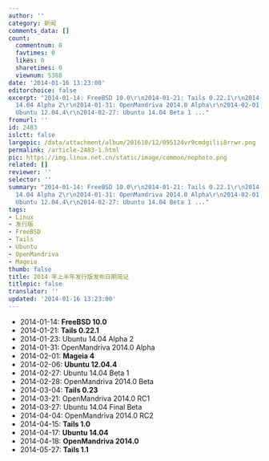 ```yaml
---
author: ''
category: 新闻
comments_data: []
count:
  commentnum: 0
  favtimes: 0
  likes: 0
  sharetimes: 0
  viewnum: 5388
date: '2014-01-16 13:23:00'
editorchoice: false
excerpt: "2014-01-14: FreeBSD 10.0\r\n2014-01-21: Tails 0.22.1\r\n2014-01-23: Ubuntu
  14.04 Alpha 2\r\n2014-01-31: OpenMandriva 2014.0 Alpha\r\n2014-02-01: Mageia 4\r\n2014-02-06:
  Ubuntu 12.04.4\r\n2014-02-27: Ubuntu 14.04 Beta 1 ..."
fromurl: ''
id: 2483
islctt: false
largepic: /data/attachment/album/201610/12/095124vr9cmdgilii8rrwr.png
permalink: /article-2483-1.html
pic: https://img.linux.net.cn/static/image/common/nophoto.png
related: []
reviewer: ''
selector: ''
summary: "2014-01-14: FreeBSD 10.0\r\n2014-01-21: Tails 0.22.1\r\n2014-01-23: Ubuntu
  14.04 Alpha 2\r\n2014-01-31: OpenMandriva 2014.0 Alpha\r\n2014-02-01: Mageia 4\r\n2014-02-06:
  Ubuntu 12.04.4\r\n2014-02-27: Ubuntu 14.04 Beta 1 ..."
tags:
- Linux
- 发行版
- FreeBSD
- Tails
- Ubuntu
- OpenMandriva
- Mageia
thumb: false
title: 2014 年上半年发行版发布日期简记
titlepic: false
translator: ''
updated: '2014-01-16 13:23:00'
---
```


* 2014-01-14: **FreeBSD 10.0**
* 2014-01-21: **Tails 0.22.1**
* 2014-01-23: Ubuntu 14.04 Alpha 2
* 2014-01-31: OpenMandriva 2014.0 Alpha
* 2014-02-01: **Mageia 4**
* 2014-02-06: **Ubuntu 12.04.4**
* 2014-02-27: Ubuntu 14.04 Beta 1
* 2014-02-28: OpenMandriva 2014.0 Beta
* 2014-03-04: **Tails 0.23**
* 2014-03-21: OpenMandriva 2014.0 RC1
* 2014-03-27: Ubuntu 14.04 Final Beta
* 2014-04-04: OpenMandriva 2014.0 RC2
* 2014-04-15: **Tails 1.0**
* 2014-04-17: **Ubuntu 14.04**
* 2014-04-18: **OpenMandriva 2014.0**
* 2014-05-27: **Tails 1.1**